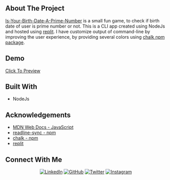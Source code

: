 ## About The Project


[Is-Your-Birth-Date-A-Prime-Number](https://replit.com/@chaitanyatekane/Is-Your-Birth-Date-A-Prime-Number?embed=1&output=1#index.js) is a small fun game, to check if birth date of user is prime number or not. This is a CLI app created using NodeJs and hosted using [replit](https://replit.com/). I have customize output of command-line by improving the user experience, by providing several colors using [chalk npm package](https://www.npmjs.com/package/chalk).

## Demo


[Click To Preview](https://replit.com/@chaitanyatekane/Is-Your-Birth-Date-A-Prime-Number?embed=1&output=1#index.js)

## Built With


* NodeJs

## Acknowledgements


 - [MDN Web Docs - JavaScript](https://developer.mozilla.org/en-US/docs/Web/JavaScript)
 - [readline-sync - npm](https://www.npmjs.com/package/readline-sync)
 - [chalk - npm](https://www.npmjs.com/package/chalk)
 - [replit](https://replit.com/)

## Connect With Me


<p align="center">
<a href="https://www.linkedin.com/in/chaitanyatekane/"><img alt="LinkedIn" src="https://img.shields.io/badge/linkedin-chaitanyatekane-blue" /></a>
<a href="https://github.com/chaitanyatekane"><img alt="GitHub" src="https://img.shields.io/badge/github-chaitanyatekane-red" /></a>
<a href="https://twitter.com/chaitanyatekne"><img alt="Twitter" src="https://img.shields.io/badge/twitter-chaitanyatekane-blue" /></a>
<a href="https://instagram.com/tekanechaitanya.com?utm_medium=copy_link"><img alt="Instagram" src="https://img.shields.io/badge/instagram-chaitanyatekane-red" /></a>
</p>
